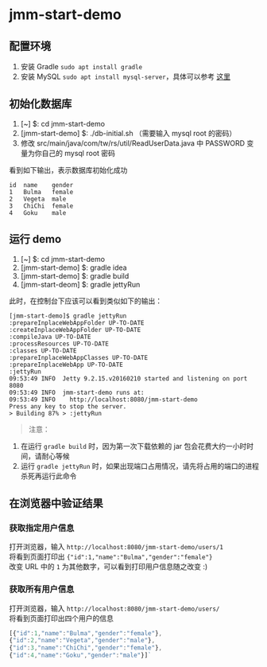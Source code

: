 # jmm-start-demo

## 配置环境 
1. 安装 Gradle `sudo apt install gradle`
2. 安装 MySQL `sudo apt install mysql-server`，具体可以参考 [这里](https://help.ubuntu.com/16.04/serverguide/mysql.html)
    

## 初始化数据库
1. [~] $: cd jmm-start-demo
2. [jmm-start-demo] $: ./db-initial.sh （需要输入 mysql root 的密码）  
3. 修改 src/main/java/com/tw/rs/util/ReadUserData.java 中 PASSWORD 变量为你自己的 mysql root 密码  


看到如下输出，表示数据库初始化成功
```shell 
id	name	gender
1	Bulma	female
2	Vegeta	male
3	ChiChi	female
4	Goku	male
```

##  运行 demo
1. [~] $: cd jmm-start-demo
2. [jmm-start-demo] $: gradle idea
3. [jmm-start-demo] $: gradle build
4. [jmm-start-deom] $: gradle jettyRun  

此时，在控制台下应该可以看到类似如下的输出：  
```shell
[jmm-start-demo]$ gradle jettyRun
:prepareInplaceWebAppFolder UP-TO-DATE
:createInplaceWebAppFolder UP-TO-DATE
:compileJava UP-TO-DATE
:processResources UP-TO-DATE
:classes UP-TO-DATE
:prepareInplaceWebAppClasses UP-TO-DATE
:prepareInplaceWebApp UP-TO-DATE
:jettyRun
09:53:49 INFO  Jetty 9.2.15.v20160210 started and listening on port 8080
09:53:49 INFO  jmm-start-demo runs at:
09:53:49 INFO    http://localhost:8080/jmm-start-demo
Press any key to stop the server.
> Building 87% > :jettyRun           
```
> 注意：  
1. 在运行 `gradle build` 时，因为第一次下载依赖的 jar 包会花费大约一小时时间，请耐心等候  
2. 运行 `gradle jettyRun` 时，如果出现端口占用情况，请先将占用的端口的进程杀死再运行此命令  

## 在浏览器中验证结果
### 获取指定用户信息
打开浏览器，输入 `http://localhost:8080/jmm-start-demo/users/1`  
将看到页面打印出 `{"id":1,"name":"Bulma","gender":"female"}`  
改变 URL 中的 `1` 为其他数字，可以看到打印用户信息随之改变 :)  

### 获取所有用户信息
打开浏览器，输入 `http://localhost:8080/jmm-start-demo/users/`  
将看到页面打印出四个用户的信息
```javascript
[{"id":1,"name":"Bulma","gender":"female"},
{"id":2,"name":"Vegeta","gender":"male"},
{"id":3,"name":"ChiChi","gender":"female"},
{"id":4,"name":"Goku","gender":"male"}]`
```

